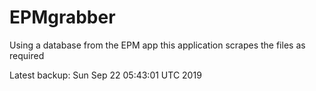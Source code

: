 # EPMgrabber
Using a database from the EPM app this application scrapes the files as required


Latest backup: Sun Sep 22 05:43:01 UTC 2019
